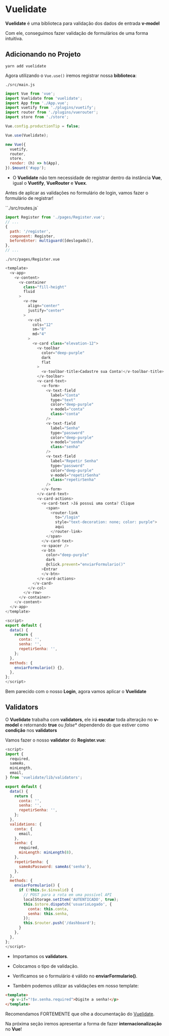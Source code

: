 # Vuelidate

**Vuelidate** é uma biblioteca para validação dos dados de entrada **v-model**

Com ele, conseguimos fazer validação de formulários de uma forma intuitiva.

## Adicionando no Projeto

`yarn add vuelidate`

Agora utilizando o `Vue.use()` iremos registrar nossa **biblioteca**:

`./src/main.js`

```js
import Vue from 'vue';
import Vuelidate from 'vuelidate';
import App from './App.vue';
import vuetify from './plugins/vuetify';
import router from './plugins/vuerouter';
import store from './store';

Vue.config.productionTip = false;

Vue.use(Vuelidate);

new Vue({
  vuetify,
  router,
  store,
  render: (h) => h(App),
}).$mount('#app');
```

* O **Vuelidate** não tem necessidade de registrar dentro da instância **Vue**, igual o **Vuetify**, **VueRouter** e **Vuex**.

Antes de aplicar as validações no formulário de login, vamos fazer o formulário de registrar!

``./src/routes.js`

```js
import Register from './pages/Register.vue';
// ...
{
  path: '/register',
  component: Register,
  beforeEnter: multiguard([deslogado]),
},
// ...
```

`./src/pages/Register.vue`

```js
<template>
  <v-app>
    <v-content>
      <v-container
        class="fill-height"
        fluid
      >
        <v-row
          align="center"
          justify="center"
        >
          <v-col
            cols="12"
            sm="8"
            md="4"
          >
            <v-card class="elevation-12">
              <v-toolbar
                color="deep-purple"
                dark
                flat
              >
                <v-toolbar-title>Cadastre sua Conta!</v-toolbar-title>
              </v-toolbar>
              <v-card-text>
                <v-form>
                  <v-text-field
                    label="Conta"
                    type="text"
                    color="deep-purple"
                    v-model="conta"
                    class="conta"
                  />
                  <v-text-field
                    label="Senha"
                    type="password"
                    color="deep-purple"
                    v-model="senha"
                    class="senha"
                  />
                  <v-text-field
                    label="Repetir Senha"
                    type="password"
                    color="deep-purple"
                    v-model="repetirSenha"
                    class="repetirSenha"
                  />
                </v-form>
              </v-card-text>
              <v-card-actions>
                <v-card-text >Já possui uma conta? Clique
                  <span>
                    <router-link
                      to="/login"
                      style="text-decoration: none; color: purple">
                      aqui
                    </router-link>
                  </span>
                </v-card-text>
                <v-spacer />
                <v-btn
                  color="deep-purple"
                  dark
                  @click.prevent="enviarFormulario()"
                >Entrar
                </v-btn>
              </v-card-actions>
            </v-card>
          </v-col>
        </v-row>
      </v-container>
    </v-content>
  </v-app>
</template>

<script>
export default {
  data() {
    return {
      conta: '',
      senha: '',
      repetirSenha: '',
    };
  },
  methods: {
    enviarFormulario() {},
  },
};
</script>
```

Bem parecido com o nosso **Login**, agora vamos aplicar o **Vuelidate**

## Validators

O **Vuelidate** trabalha com **validators**, ele irá **escutar** toda alteração no **v-model** e retornando **true** ou *false** dependendo do que estiver como **condição** nos **validators**

Vamos fazer o nosso **validator** do **Register.vue**:

```js
<script>
import {
  required,
  sameAs,
  minLength,
  email,
} from 'vuelidate/lib/validators';

export default {
  data() {
    return {
      conta: '',
      senha: '',
      repetirSenha: '',
    };
  },
  validations: {
    conta: {
      email,
    },
    senha: {
      required,
      minLength: minLength(8),
    },
    repetirSenha: {
      sameAsPassword: sameAs('senha'),
    },
  },
  methods: {
    enviarFormulario() {
      if (!this.$v.$invalid) {
        // POST para a rota em uma possível API
        localStorage.setItem('AUTENTICADO', true);
        this.$store.dispatch('usuarioLogado', {
          conta: this.conta,
          senha: this.senha,
        });
        this.$router.push('/dashboard');
      }
    },
  },
};
</script>
```

* Importamos os **validators**.

* Colocamos o tipo de validação.

* Verificamos se o formulário é válido no **enviarFormulario()**.

* Também podemos utilizar as validações em nosso template:

```html
<template>
  <p v-if="!$v.senha.required">Digite a senha!</p>
</template>
```

Recomendamos FORTEMENTE que olhe a documentação do [Vuelidate](https://vuelidate.js.org/#sub-form-submission).

Na próxima seção iremos apresentar a forma de fazer **internacionalização** no **Vue**!
